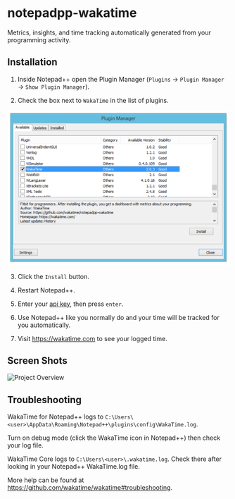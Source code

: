 notepadpp-wakatime
=====================

Metrics, insights, and time tracking automatically generated from your programming activity.


Installation
------------

1. Inside Notepad++ open the Plugin Manager (`Plugins` → `Plugin Manager` → `Show Plugin Manager`).

2. Check the box next to `WakaTime` in the list of plugins.

![Project Overview](./img/plugin-install.png)

3. Click the `Install` button.

4. Restart Notepad++.

3. Enter your [api key](https://wakatime.com/settings#apikey), then press `enter`.

4. Use Notepad++ like you normally do and your time will be tracked for you automatically.

5. Visit https://wakatime.com to see your logged time.


Screen Shots
------------

![Project Overview](https://wakatime.com/static/img/ScreenShots/ScreenShot-2014-10-29.png)


Troubleshooting
---------------

WakaTime for Notepad++ logs to `C:\Users\<user>\AppData\Roaming\Notepad++\plugins\config\WakaTime.log`.

Turn on debug mode (click the WakaTime icon in Notepad++) then check your log file.

WakaTime Core logs to `C:\Users\<user>\.wakatime.log`. Check there after looking in your Notepad++ WakaTime.log file.

More help can be found at https://github.com/wakatime/wakatime#troubleshooting.
